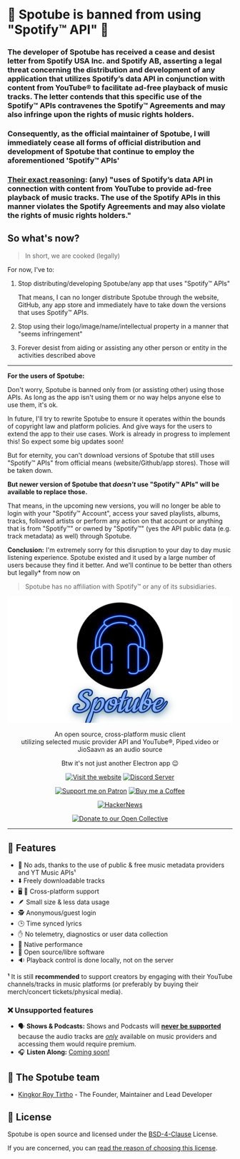 # 🚨 Spotube is banned from using "Spotify™ API" 🚨

### The developer of Spotube has received a cease and desist letter from Spotify USA Inc. and Spotify AB, asserting a legal threat concerning the distribution and development of any application that utilizes Spotify’s data API in conjunction with content from YouTube® to facilitate ad-free playback of music tracks. The letter contends that this specific use of the Spotify™ APIs contravenes the Spotify™ Agreements and may also infringe upon the rights of music rights holders.

### Consequently, as the official maintainer of Spotube, I will immediately cease all forms of official distribution and development of Spotube that continue to employ the aforementioned 'Spotify™ APIs'

### <ins>Their exact reasoning</ins>: (any) "uses of Spotify’s data API in connection with content from YouTube to provide ad-free playback of music tracks. The use of the Spotify APIs in this manner violates the Spotify Agreements and may also violate the rights of music rights holders."

## So what's now?

> In short, we are cooked (legally)

For now, I've to:

1. Stop distributing/developing Spotube/any app that uses "Spotify™ APIs"

   That means, I can no longer distribute Spotube through the website, GitHub, any app store and immediately have to take down the versions that uses Spotify™ APIs.

1. Stop using their logo/image/name/intellectual property in a manner that "seems infringement"
1. Forever desist from aiding or assisting any other person or entity in the activities described above

---

**For the users of Spotube:**

Don't worry, Spotube is banned only from (or assisting other) using those APIs. As long as the app isn't using them or no way helps anyone else to use them, it's ok.

In future, I'll try to rewrite Spotube to ensure it operates within the bounds of copyright law and platform policies. And give ways for the users to extend the app to their use cases. Work is already in progress to implement this! So expect some big updates soon!

But for eternity, you can't download versions of Spotube that still uses "Spotify™ APIs" from official means (website/Github/app stores). Those will be taken down.

**But newer version of Spotube that _doesn't_ use "Spotify™ APIs" will be available to replace those.**

That means, in the upcoming new versions, you will no longer be able to login with your "Spotify™ Account", access your saved playlists, albums, tracks, followed artists or perform any action on that account or anything that is from "Spotify™" or owned by "Spotify™" (yes the API public data (e.g. track metadata) as well) through Spotube.

**Conclusion:** I'm extremely sorry for this disruption to your day to day music listening experience. Spotube existed and it used by a large number of users because they find it better. And we'll continue to be better than others but legally\* from now on

> Spotube has no affiliation with Spotify™ or any of its subsidiaries.

<div align="center">
  <img width="600" src="assets/spotube_banner.png" alt="Spotube Logo">

An open source, cross-platform music client<br />
utilizing selected music provider API and YouTube®, Piped.video or JioSaavn as an audio source

Btw it's not just another Electron app 😉

<a href="https://spotube.krtirtho.dev"><img alt="Visit the website" height="56" src="https://cdn.jsdelivr.net/npm/@intergrav/devins-badges@3/assets/cozy/documentation/website_vector.svg"></a>
<a href="https://discord.gg/uJ94vxB6vg"><img alt="Discord Server" height="56" src="https://cdn.jsdelivr.net/npm/@intergrav/devins-badges@3/assets/cozy/social/discord-plural_vector.svg"></a>

<a href="https://patreon.com/krtirtho"><img alt="Support me on Patron" height="56" src="https://cdn.jsdelivr.net/npm/@intergrav/devins-badges@3/assets/cozy/donate/patreon-singular_vector.svg"></a>
<a href="https://www.buymeacoffee.com/krtirtho"><img alt="Buy me a Coffee" height="56" src="https://cdn.jsdelivr.net/npm/@intergrav/devins-badges@3/assets/cozy/donate/buymeacoffee-singular_vector.svg"></a>

[![HackerNews](https://hackerbadge.vercel.app/api?id=39066136&type=dark)](https://news.ycombinator.com/item?id=39066136)

<a href="https://opencollective.com/spotube"><img src="https://opencollective.com/spotube/donate/button.png?color=blue" alt="Donate to our Open Collective" height="45"></a>

---

</div>

## 🌃 Features

- 🚫 No ads, thanks to the use of public & free music metadata providers and YT Music APIs¹
- ⬇️ Freely downloadable tracks
- 🖥️ 📱 Cross-platform support
- 🪶 Small size & less data usage
- 🕵️ Anonymous/guest login
- 🕒 Time synced lyrics
- ✋ No telemetry, diagnostics or user data collection
- 🚀 Native performance
- 📖 Open source/libre software
- 🔉 Playback control is done locally, not on the server

**¹** It is still **recommended** to support creators by engaging with their YouTube channels/tracks in music platforms (or preferably by buying their merch/concert tickets/physical media).

### ❌ Unsupported features

- 🗣️ **Shows & Podcasts:** Shows and Podcasts will <ins>**never be supported**</ins> because the audio tracks are <ins>_only_</ins> available on music providers and accessing them would require premium.
- 🎧 **Listen Along:** [Coming soon!](https://github.com/KRTirtho/spotube/issues/8)

## 👥 The Spotube team

- [Kingkor Roy Tirtho](https://github.com/KRTirtho) - The Founder, Maintainer and Lead Developer

## 💼 License

Spotube is open source and licensed under the [BSD-4-Clause](/LICENSE) License.

If you are concerned, you can [read the reason of choosing this license](https://dev.to/krtirtho/choosing-open-source-license-wisely-1m3p).
